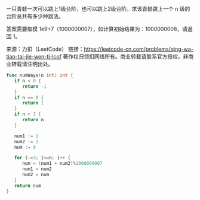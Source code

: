 一只青蛙一次可以跳上1级台阶，也可以跳上2级台阶。求该青蛙跳上一个 n 级的台阶总共有多少种跳法。

答案需要取模 1e9+7（1000000007），如计算初始结果为：1000000008，请返回 1。

来源：力扣（LeetCode）
链接：https://leetcode-cn.com/problems/qing-wa-tiao-tai-jie-wen-ti-lcof
著作权归领扣网络所有。商业转载请联系官方授权，非商业转载请注明出处。



```go
func numWays(n int) int {
   if n < 0 {
      return -1
   }
   if n == 0 {
      return 1
   }
   if n < 3 {
      return n
   }

   num1 := 1
   num2 := 2
   num := 0

   for i:=3; i<=n; i++ {
      num = (num1 + num2)%1000000007
      num1 = num2
      num2 = num
   }
   return num
}
```

